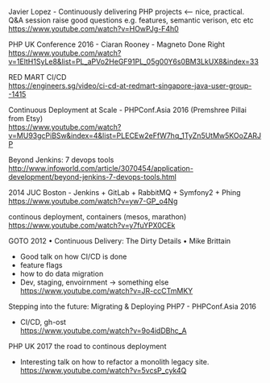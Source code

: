 Javier Lopez - Continuously delivering PHP projects <-- nice, practical.  
Q&A session raise good questions e.g. features, semantic verison, etc etc  
https://www.youtube.com/watch?v=HOwPJg-F4h0

PHP UK Conference 2016 - Ciaran Rooney - Magneto Done Right  
https://www.youtube.com/watch?v=1EltH1SyLe8&list=PL_aPVo2HeGF91PL_05g00Y6s0BM3LkUX8&index=33


RED MART CI/CD  
https://engineers.sg/video/ci-cd-at-redmart-singapore-java-user-group--1415


Continuous Deployment at Scale - PHPConf.Asia 2016 (Premshree Pillai from Etsy)  
https://www.youtube.com/watch?v=MU93gcPiBSw&index=4&list=PLECEw2eFfW7hq_1TyZn5UtMw5KOoZARJP


Beyond Jenkins: 7 devops tools  
http://www.infoworld.com/article/3070454/application-development/beyond-jenkins-7-devops-tools.html


2014 JUC Boston - Jenkins + GitLab + RabbitMQ + Symfony2 + Phing  
https://www.youtube.com/watch?v=yw7-GP_o4Ng

continous deployment, containers (mesos, marathon)  
https://www.youtube.com/watch?v=y7fuYPX0CEk


GOTO 2012 • Continuous Delivery: The Dirty Details • Mike Brittain  
- Good talk on how CI/CD is done  
- feature flags  
- how to do data migration  
- Dev, staging, envoirnment -> something else  
https://www.youtube.com/watch?v=JR-ccCTmMKY  


Stepping into the future: Migrating & Deploying PHP7 - PHPConf.Asia 2016  
- CI/CD, gh-ost  
https://www.youtube.com/watch?v=9o4idDBhc_A


PHP UK 2017 the road to continous deployment  
- Interesting talk on how to refactor a monolith legacy site.
https://www.youtube.com/watch?v=5vcsP_cyk4Q
